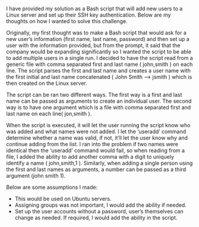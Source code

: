 I have provided my solution as a Bash script that will add new users to a Linux server and set up their SSH key authentication. Below are my thoughts on how I wanted to solve this challenge.

Originally, my first thought was to make a Bash script that would ask for a new user’s information (first name, last name, password) and then set up a user with the information provided, but from the prompt, it said that the company would be expanding significantly so I wanted the script to be able to add multiple users in a single run. I decided to have the script read from a generic file with comma separated first and last name ( john,smith ) on each line. The script parses the first and last name and creates a user name with the first initial and last name concatenated ( John Smith —> jsmith ) which is then created on the Linux server.

The script can be ran two different ways. The first way is a first and last name can be passed as arguments to create an individual user. The second way is to have one argument which is a file with comma separated first and last name on each line( jon,smith ).

When the script is executed, it will let the user running the script know who was added and what names were not added. I let the ‘useradd’ command determine whether a name was valid, if not, it’ll let the user know why and continue adding from the list. I ran into the problem if two names were identical then the ‘useradd’ command would fail, so when reading from a file, I added the ability to add another comma with a digit to uniquely identify a name ( john,smith,1 ). Similarly, when adding a single person using the first and last names as arguments, a number can be passed as a third argument (john smith 1).

Below are some assumptions I made:
- This would be used on Ubuntu servers.
- Assigning groups was not important, I would add the ability if needed.
- Set up the user accounts without a password, user’s themselves can change as needed. If required, I would add the ability in the script.
